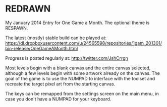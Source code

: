 REDRAWN
===========

My January 2014 Entry for One Game a Month. The optional theme is RESPAWN.

The latest (mostly) stable build can be played at:
https://dl.dropboxusercontent.com/u/24565598/repositories/1gam_201301/bin-release/OneGameAMonth.html

Progress is posted regularly at:
http://twitter.com/JshCrrgn

Most levels begin with a blank canvas and the entire canvas selected, although a few levels begin with some artwork already on the canvas. The goal of the game is to use the NUMPAD to interface with the toolset and recreate the target pixel art from the starting canvas.

The keys can be remapped from the settings screen on the main menu, in case you don't have a NUMPAD for your keyboard.
